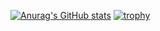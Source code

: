 [![Anurag's GitHub stats](https://github-readme-stats.vercel.app/api?username=wtfcolt)](https://github.com/anuraghazra/github-readme-stats)
[![trophy](https://github-profile-trophy.vercel.app/?username=wtfcolt&row=2&column=3&title=-unknown)](https://github.com/ryo-ma/github-profile-trophy)
